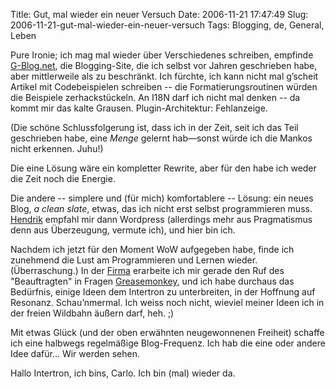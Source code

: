 Title: Gut, mal wieder ein neuer Versuch
Date: 2006-11-21 17:47:49
Slug: 2006-11-21-gut-mal-wieder-ein-neuer-versuch
Tags: Blogging, de, General, Leben


Pure Ironie; ich mag mal wieder über Verschiedenes schreiben, empfinde
[G-Blog.net][1], die Blogging-Site, die ich selbst vor Jahren geschrieben
habe, aber mittlerweile als zu beschränkt. Ich fürchte, ich kann nicht mal
g’scheit Artikel mit Codebeispielen schreiben -- die Formatierungsroutinen
würden die Beispiele zerhackstückeln. An I18N darf ich nicht mal denken -- da
kommt mir das kalte Grausen. Plugin-Architektur: Fehlanzeige.

(Die schöne Schlussfolgerung ist, dass ich in der Zeit, seit ich das Teil
geschrieben habe, eine _Menge_ gelernt hab—sonst würde ich die Mankos nicht
erkennen. Juhu!)

Die eine Lösung wäre ein kompletter Rewrite, aber für den habe ich weder die
Zeit noch die Energie.

Die andere -- simplere und (für mich) komfortablere -- Lösung: ein neues Blog,
_a clean slate_, etwas, das ich nicht erst selbst programmieren muss.
[Hendrik][2] empfahl mir dann Wordpress (allerdings mehr aus Pragmatismus denn
aus Überzeugung, vermute ich), und hier bin ich.

Nachdem ich jetzt für den Moment WoW aufgegeben habe, finde ich zunehmend die
Lust am Programmieren und Lernen wieder. (Überraschung.) In der [Firma][3]
erarbeite ich mir gerade den Ruf des "Beauftragten" in Fragen
[Greasemonkey][4], und ich habe durchaus das Bedürfnis, einige Ideen dem
Intertron zu unterbreiten, in der Hoffnung auf Resonanz. Schau’nmermal. Ich
weiss noch nicht, wieviel meiner Ideen ich in der freien Wildbahn äußern darf,
heh. ;)

Mit etwas Glück (und der oben erwähnten neugewonnenen Freiheit) schaffe ich
eine halbwegs regelmäßige Blog-Frequenz. Ich hab die eine oder andere Idee
dafür… Wir werden sehen.

Hallo Intertron, ich bins, Carlo. Ich bin (mal) wieder da.

   [1]: http://G-Blog.net
   [2]: http://www.mornography.de/
   [3]: http://de.yahoo.com/
   [4]: http://greasemonkey.mozdev.org/
